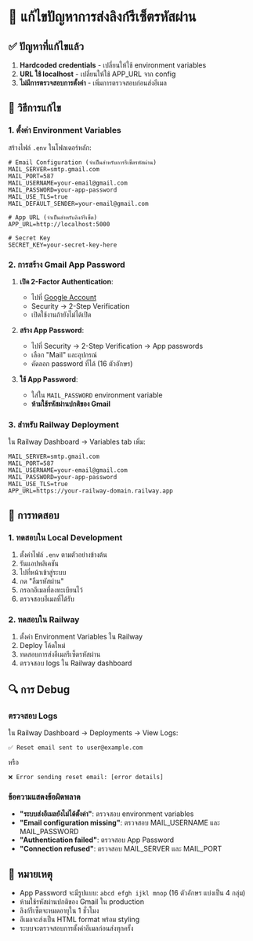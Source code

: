 # 🔧 แก้ไขปัญหาการส่งลิงก์รีเซ็ตรหัสผ่าน

## ✅ ปัญหาที่แก้ไขแล้ว

1. **Hardcoded credentials** - เปลี่ยนให้ใช้ environment variables
2. **URL ใช้ localhost** - เปลี่ยนให้ใช้ APP_URL จาก config
3. **ไม่มีการตรวจสอบการตั้งค่า** - เพิ่มการตรวจสอบก่อนส่งอีเมล

## 🚀 วิธีการแก้ไข

### 1. ตั้งค่า Environment Variables

สร้างไฟล์ `.env` ในโฟลเดอร์หลัก:

```env
# Email Configuration (จำเป็นสำหรับการรีเซ็ตรหัสผ่าน)
MAIL_SERVER=smtp.gmail.com
MAIL_PORT=587
MAIL_USERNAME=your-email@gmail.com
MAIL_PASSWORD=your-app-password
MAIL_USE_TLS=true
MAIL_DEFAULT_SENDER=your-email@gmail.com

# App URL (จำเป็นสำหรับลิงก์รีเซ็ต)
APP_URL=http://localhost:5000

# Secret Key
SECRET_KEY=your-secret-key-here
```

### 2. การสร้าง Gmail App Password

1. **เปิด 2-Factor Authentication**:
   - ไปที่ [Google Account](https://myaccount.google.com/)
   - Security → 2-Step Verification
   - เปิดใช้งานถ้ายังไม่ได้เปิด

2. **สร้าง App Password**:
   - ไปที่ Security → 2-Step Verification → App passwords
   - เลือก "Mail" และอุปกรณ์
   - คัดลอก password ที่ได้ (16 ตัวอักษร)

3. **ใช้ App Password**:
   - ใส่ใน `MAIL_PASSWORD` environment variable
   - **ห้ามใช้รหัสผ่านปกติของ Gmail**

### 3. สำหรับ Railway Deployment

ใน Railway Dashboard → Variables tab เพิ่ม:

```env
MAIL_SERVER=smtp.gmail.com
MAIL_PORT=587
MAIL_USERNAME=your-email@gmail.com
MAIL_PASSWORD=your-app-password
MAIL_USE_TLS=true
APP_URL=https://your-railway-domain.railway.app
```

## 🧪 การทดสอบ

### 1. ทดสอบใน Local Development

1. ตั้งค่าไฟล์ `.env` ตามตัวอย่างข้างต้น
2. รันแอปพลิเคชัน
3. ไปที่หน้าเข้าสู่ระบบ
4. กด "ลืมรหัสผ่าน"
5. กรอกอีเมลที่ลงทะเบียนไว้
6. ตรวจสอบอีเมลที่ได้รับ

### 2. ทดสอบใน Railway

1. ตั้งค่า Environment Variables ใน Railway
2. Deploy โค้ดใหม่
3. ทดสอบการส่งอีเมลรีเซ็ตรหัสผ่าน
4. ตรวจสอบ logs ใน Railway dashboard

## 🔍 การ Debug

### ตรวจสอบ Logs

ใน Railway Dashboard → Deployments → View Logs:

```
✅ Reset email sent to user@example.com
```

หรือ

```
❌ Error sending reset email: [error details]
```

### ข้อความแสดงข้อผิดพลาด

- **"ระบบส่งอีเมลยังไม่ได้ตั้งค่า"**: ตรวจสอบ environment variables
- **"Email configuration missing"**: ตรวจสอบ MAIL_USERNAME และ MAIL_PASSWORD
- **"Authentication failed"**: ตรวจสอบ App Password
- **"Connection refused"**: ตรวจสอบ MAIL_SERVER และ MAIL_PORT

## 📝 หมายเหตุ

- App Password จะมีรูปแบบ: `abcd efgh ijkl mnop` (16 ตัวอักษร แบ่งเป็น 4 กลุ่ม)
- ห้ามใช้รหัสผ่านปกติของ Gmail ใน production
- ลิงก์รีเซ็ตจะหมดอายุใน 1 ชั่วโมง
- อีเมลจะส่งเป็น HTML format พร้อม styling
- ระบบจะตรวจสอบการตั้งค่าอีเมลก่อนส่งทุกครั้ง
